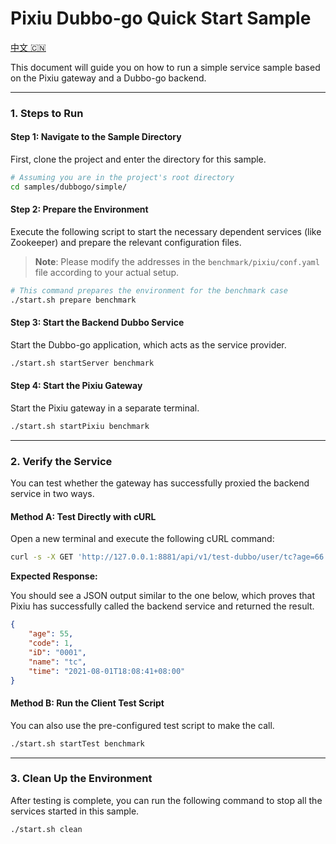 # Pixiu Dubbo-go Quick Start Sample

[中文 🇨🇳](./README_CN.md)

This document will guide you on how to run a simple service sample based on the Pixiu gateway and a Dubbo-go backend.

-----

### 1\. Steps to Run

#### Step 1: Navigate to the Sample Directory

First, clone the project and enter the directory for this sample.

```bash
# Assuming you are in the project's root directory
cd samples/dubbogo/simple/
```

#### Step 2: Prepare the Environment

Execute the following script to start the necessary dependent services (like Zookeeper) and prepare the relevant configuration files.

> **Note**: Please modify the addresses in the `benchmark/pixiu/conf.yaml` file according to your actual setup.

```bash
# This command prepares the environment for the benchmark case
./start.sh prepare benchmark
```

#### Step 3: Start the Backend Dubbo Service

Start the Dubbo-go application, which acts as the service provider.

```bash
./start.sh startServer benchmark
```

#### Step 4: Start the Pixiu Gateway

Start the Pixiu gateway in a separate terminal.

```bash
./start.sh startPixiu benchmark
```

-----

### 2\. Verify the Service

You can test whether the gateway has successfully proxied the backend service in two ways.

#### Method A: Test Directly with cURL

Open a new terminal and execute the following cURL command:

```bash
curl -s -X GET 'http://127.0.0.1:8881/api/v1/test-dubbo/user/tc?age=66'
```

**Expected Response:**

You should see a JSON output similar to the one below, which proves that Pixiu has successfully called the backend service and returned the result.

```json
{
    "age": 55,
    "code": 1,
    "iD": "0001",
    "name": "tc",
    "time": "2021-08-01T18:08:41+08:00"
}
```

#### Method B: Run the Client Test Script

You can also use the pre-configured test script to make the call.

```bash
./start.sh startTest benchmark
```

-----

### 3\. Clean Up the Environment

After testing is complete, you can run the following command to stop all the services started in this sample.

```bash
./start.sh clean
```